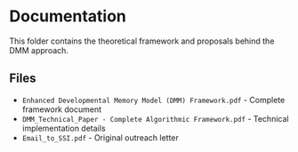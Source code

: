 # Documentation

This folder contains the theoretical framework and proposals behind the DMM approach.

## Files
- `Enhanced Developmental Memory Model (DMM) Framework.pdf` - Complete framework document
- `DMM_Technical_Paper - Complete Algorithmic Framework.pdf` - Technical implementation details
- `Email_to_SSI.pdf` - Original outreach letter
